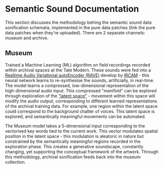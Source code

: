 # Semantic Sound Documentation

This section discusses the methodology behing the semantic sound data sonification schemata, implemented in the pure data patches (link the pure data patches when they're uploaded). There are 2 separate channels: museum and archive. 

## Museum

Trained a Machine Learning (ML) algorithm on field recordings recorded within archival spaces at the Tate Modern. These sounds were fed into a [Realtime Audio Variational autoEncoder (RAVE)](https://github.com/acids-ircam/RAVE) develop by [IRCAM](https://www.ircam.fr) - this neural network learns to re-synthesise the sounds, artificially, in real-time. The model learns a compressed, low-dimensional representation of the high-dimensional audio input. This compressed "manifold" can be explored through exploration of the ["latent space"](https://samanemami.medium.com/a-comprehensive-guide-to-latent-space-9ae7f72bdb2f#:~:text=Latent%20space%20is%20a%20lower,a%20specific%20feature%20or%20characteristic.) - movement within this space will modify the audio output, corresponding to different learned representations of the archival training data. For example, one region within the latent space could correspond to the background chatter of voices. This latent space is explored, and semantically meaningful movements can be automated.

The Museum model takes a 5-dimensional input corresponding to the vectorised key words tied to the current work. This vector modulates spatial position in the latent space - this modulation is aleatoric in nature but constrained by the semantically meaningful regions recorded in the exploration phase. This creates a generative soundscape, constantly changing, yet supporting the conceptual framework of the artwork. Through this methodology, archival sonification feeds back into the museum collection. 